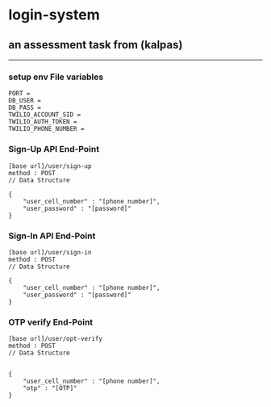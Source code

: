 # login-system

## an assessment task from (kalpas)

---

### setup env File variables

```
PORT =
DB_USER =
DB_PASS =
TWILIO_ACCOUNT_SID =
TWILIO_AUTH_TOKEN =
TWILIO_PHONE_NUMBER =
```

### Sign-Up API End-Point

```
[base url]/user/sign-up
method : POST
// Data Structure

{
    "user_cell_number" : "[phone number]",
    "user_password" : "[password]"
}

```

### Sign-In API End-Point

```
[base url]/user/sign-in
method : POST
// Data Structure

{
    "user_cell_number" : "[phone number]",
    "user_password" : "[password]"
}
```

### OTP verify End-Point

```
[base url]/user/opt-verify
method : POST
// Data Structure


{
    "user_cell_number" : "[phone number]",
    "otp" : "[OTP]"
}

```
